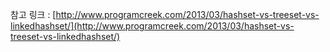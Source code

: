 참고 링크 : [http://www.programcreek.com/2013/03/hashset-vs-treeset-vs-linkedhashset/](http://www.programcreek.com/2013/03/hashset-vs-treeset-vs-linkedhashset/)